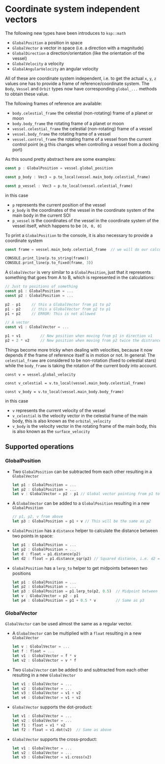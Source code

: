 # Coordinate system independent vectors

The following new types have been introduces to `ksp::math`
* `GlobalPosition` a position in space
* `GlobalVector` a vector in space (i.e. a direction with a magnitude)
* `GlobalDirection` a direction/orientation (like the orientation of the vessel)
* `GlobalVelocity` a velocity
* `GlobalAngularVelocity` an angular velocity

All of these are coordinate system independent, i.e. to get the actual `x`, `y`, `z` values one has to provide a frame of reference/coordinate system.
The `Body`, `Vessel` and `Orbit` types now have corresponding `global_...` methods to obtain these value.

The following frames of reference are available:
* `body.celestial_frame` the celestial (non-rotating) frame of a planet or moon
* `body.body_frame` the rotating frame of a planet or moon
* `vessel.celestial_frame` the celestial (non-rotating) frame of a vessel
* `vessel.body_frame` the rotating frame of a vessel
* `vessel.control_frame` the rotating frame of a vessel from the current control point (e.g this changes when controlling a vessel from a docking port)

As this sound pretty abstract here are some examples:

```rust
const p : GlobalPosition = vessel.global_position

const p_body : Vec3 = p.to_local(vessel.main_body.celestial_frame)

const p_vessel : Vec3 = p.to_local(vessel.celestial_frame)
```
in this case
* `p` represents the current position of the vessel
* `p_body` is the coordinates of the vessel in the coordinate system of the main body in the current SOI
* `p_vessel` is the coordinates of the vessel in the coordinate system of the vessel itself, which happens to be `[0, 0, 0]`

To print a `GlobalPosition` to the console, it is also necessary to provide a coordinate system

```rust
const frame = vessel.main_body.celestial_frame  // we will do our calculations in this frame of reference

CONSOLE.print_line(p.to_string(frame))
CONSOLE.print_line(p.to_fixed(frame, 3))
```

A `GlobalVector` is very similar to a `GlobalPosition`, just that it represents something that goes from A to B, which is represented in the calculations:

```rust
// Just to positions of something
const p1 : GlobalPosition = ...
const p2 : GlobalPosition = ...

p2 - p1     // this a GlobalVector from p1 to p2
p1 - p2     // this a GlobalVector from p2 to p1
p1 + p2     // ERROR: This is not allowed

// A vector
const v1 : GlobalVector = ...

p1 + v1         // New position when moving from p1 in direction v1
p2 + 2 * v2     // New position when moving from p2 twice the distrance in direction v1
```

Things become more tricky when dealing with velocities, because it now depends if the frame of reference itself is in motion or not.
In general: The `celestial_frame` are considered to be non-rotation (fixed to celestial stars) while the `body_frame` is taking the rotation of the current body into account.

```
const v = vessel.global_velocity

const v_celestial = v.to_local(vessel.main_body.celestial_frame)

const v_body = v.to_local(vessel.main_body.body_frame) 
```
in this case
* `v` represents the current velocity of the vessel
* `v_celestial` is the velocity vector in the celestial frame of the main body, this is also known as the `orbital_velocity`
* `v_body` is the velocity vector in the rotating frame of the main body, this is also known as the `surface_velocity`

## Supported operations

### GlobalPosition

* Two `GlobalPosition` can be subtracted from each other resulting in a `GlobalVector`
  ```rust
  let p1 : GlobalPosition = ...
  let p2 : GlobalPosition = ...
  let v : GlobalVector = p2 - p1 // Global vector pointing from p1 to p2
  ```
* A `GlobalVector` can be added to a `GlobalPosition` resulting in a new `GlobalPosition`
  ```rust
  // p1, p2, v from above
  let p3 : GlobalPosition = p1 + v // This will be the same as p2
  ```
* `GlobalPosition` has a `distance` helper to calculate the distance between two points in space:
  ```rust
  let p1 : GlobalPosition = ...
  let p2 : GlobalPosition = ...
  let d : float = p1.distance(p2)
  let d2 : float = p1.distance_sqr(p2) // Squared distance, i.e. d2 = d * d
  ```
* `GlobalPosition` has a `lerp_to` helper to get midpoints between two positions
  ```rust
  let p1 : GlobalPosition = ...
  let p2 : GlobalPosition = ...
  let p3 : GlobalPosition = p1.lerp_to(p2, 0.5)  // Midpoint between p1, p2
  let v : GlobalVector = p2 - p1
  let p4 : GlobalPosition = p1 + 0.5 * v         // Same as p3 
  ```

### GlobalVector

`GlobalVector` can be used almost the same as a regular vector.

* A `GlobalVector` can be multiplied with a `float` resulting in a new `GlobalVector`
  ```rust
  let v : GlobalVector = ...
  let f : float = ...
  let v1 : GlobalVector = f * v
  let v2 : GlobalVector = v * f
  ```
* Two `GlobalVector` can be added to and subtracted from each other resulting in a new `GlobalVector`
  ```rust
  let v1 : GlobalVector = ...
  let v2 : GlobalVector = ...
  let v3 : GlobalVector = v1 + v2
  let v4 : GlobalVector = v1 + v2
  ```
* `GlobalVector` supports the dot-product:
  ```rust
  let v1 : GlobalVector = ...
  let v2 : GlobalVector = ...
  let f1 : float = v1 * v2
  let f2 : float = v1.dot(v2)  // Same as above
  ```
* `GlobalVector` supports the cross-product:
  ```rust
  let v1 : GlobalVector = ...
  let v2 : GlobalVector = ...
  let v3 : GlobalVector = v1.cross(v2)
  ```